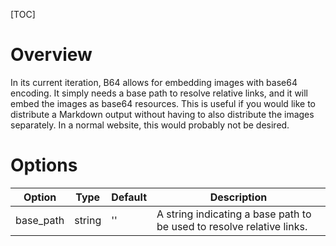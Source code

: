 [TOC]
# Overview
In its current iteration, B64 allows for embedding images with base64 encoding.  It simply needs a base path to resolve relative links, and it will embed the images as base64 resources.  This is useful if you would like to distribute a Markdown output without having to also distribute the images separately.  In a normal website, this would probably not be desired.

# Options

| Option    | Type | Default | Description |
|-----------|------|---------|-------------|
| base_path | string | '' | A string indicating a base path to be used to resolve relative links. |
